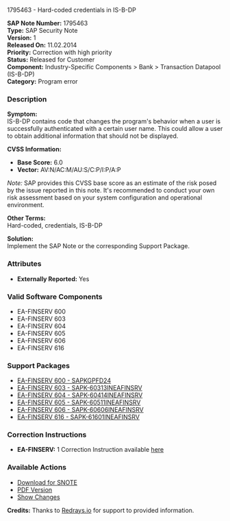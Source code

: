 1795463 - Hard-coded credentials in IS-B-DP

**SAP Note Number:** 1795463  
**Type:** SAP Security Note  
**Version:** 1  
**Released On:** 11.02.2014  
**Priority:** Correction with high priority  
**Status:** Released for Customer  
**Component:** Industry-Specific Components > Bank > Transaction Datapool (IS-B-DP)  
**Category:** Program error  

### Description

**Symptom:**  
IS-B-DP contains code that changes the program's behavior when a user is successfully authenticated with a certain user name. This could allow a user to obtain additional information that should not be displayed.

**CVSS Information:**  
- **Base Score:** 6.0  
- **Vector:** AV:N/AC:M/AU:S/C:P/I:P/A:P  

*Note:* SAP provides this CVSS base score as an estimate of the risk posed by the issue reported in this note. It's recommended to conduct your own risk assessment based on your system configuration and operational environment.

**Other Terms:**  
Hard-coded, credentials, IS-B-DP

**Solution:**  
Implement the SAP Note or the corresponding Support Package.

### Attributes
- **Externally Reported:** Yes

### Valid Software Components
- EA-FINSERV 600
- EA-FINSERV 603
- EA-FINSERV 604
- EA-FINSERV 605
- EA-FINSERV 606
- EA-FINSERV 616

### Support Packages
- [EA-FINSERV 600 - SAPKGPFD24](https://me.sap.com/supportpackage/SAPKGPFD24)
- [EA-FINSERV 603 - SAPK-60313INEAFINSRV](https://me.sap.com/supportpackage/SAPK-60313INEAFINSRV)
- [EA-FINSERV 604 - SAPK-60414INEAFINSRV](https://me.sap.com/supportpackage/SAPK-60414INEAFINSRV)
- [EA-FINSERV 605 - SAPK-60511INEAFINSRV](https://me.sap.com/supportpackage/SAPK-60511INEAFINSRV)
- [EA-FINSERV 606 - SAPK-60606INEAFINSRV](https://me.sap.com/supportpackage/SAPK-60606INEAFINSRV)
- [EA-FINSERV 616 - SAPK-61601INEAFINSRV](https://me.sap.com/supportpackage/SAPK-61601INEAFINSRV)

### Correction Instructions
- **EA-FINSERV:** 1 Correction Instruction available [here](https://me.sap.com/corrins/0001795463/201)

### Available Actions
- [Download for SNOTE](https://notesdownloads.sap.com/note/0040000010608052017)
- [PDF Version](https://userapps.support.sap.com/sap/support/sfm/notes/print/0001795463?language=en-US&token=9E461375ADB243EF9811F7287CB96EEE)
- [Show Changes](https://me.sap.com/notesLatestChanges/0001795463/E/diff)

**Credits:** Thanks to [Redrays.io](https://redrays.io) for support to provided information.